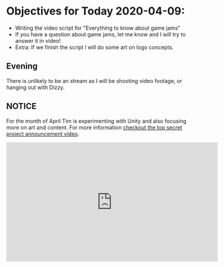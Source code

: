 # Objectives for Today 2020-04-09:

- Writing the video script for "Everything to know about game jams"
- If you have a question about game jams, let me know and I will try to answer it in video!
- Extra: If we finish the script I will do some art on logo concepts.

## Evening

There is unlikely to be an stream as I will be shooting video footage, or hanging out with Dizzy.

## NOTICE

For the month of April Tim is experimenting with Unity and also focusing more on art and content. For more information [checkout the top secret project announcement video](https://www.youtube.com/embed/OxdgkWX8rZ0).

<iframe width="560" height="315" src="https://www.youtube.com/embed/OxdgkWX8rZ0" frameborder="0" allow="accelerometer; autoplay; encrypted-media; gyroscope; picture-in-picture" allowfullscreen></iframe>
